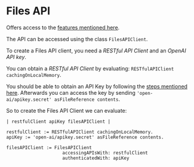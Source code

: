 # Files API

Offers access to the [features mentioned here](https://beta.openai.com/docs/api-reference/files).

The API can be accessed using the class `FilesAPIClient`.

To create a Files API client, you need a *RESTful API Client* and an *OpenAI API key*.

You can obtain a *RESTful API Client* by evaluating: `RESTfulAPIClient cachingOnLocalMemory`.

You should be able to obtain an API Key by following the [steps mentioned here](../how-to/how-to-run-examples.md).
Afterwards you can access the key by sending
`'open-ai/apikey.secret' asFileReference contents`.

So to create the Files API Client we can evaluate:

```smalltalk
| restfulClient apiKey filesAPIClient |

restfulClient := RESTfulAPIClient cachingOnLocalMemory.
apiKey := 'open-ai/apikey.secret' asFileReference contents.

filesAPIClient := FilesAPIClient
                     accessingAPIsWith: restfulClient
                     authenticatedWith: apiKey
```
